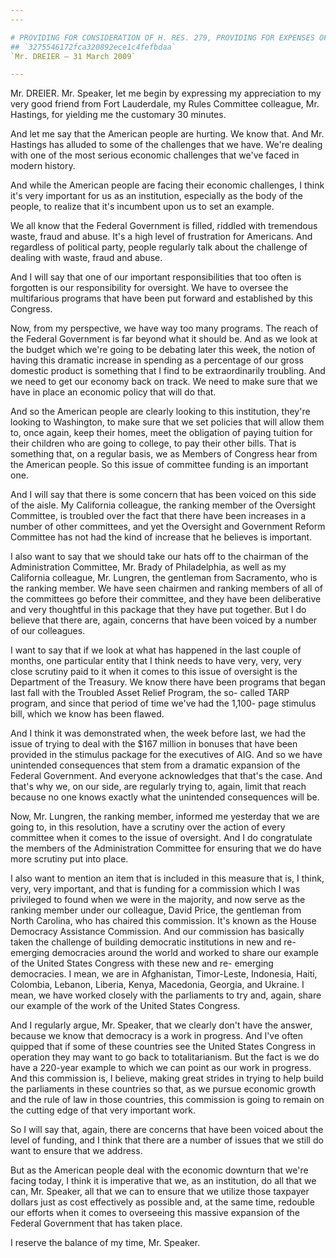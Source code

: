 ```yaml
---
---

# PROVIDING FOR CONSIDERATION OF H. RES. 279, PROVIDING FOR EXPENSES OF  CERTAIN COMMITTEES OF HOUSE OF REPRESENTATIVES IN 111TH CONGRESS
## `3275546172fca320892ece1c4fefbdaa`
`Mr. DREIER — 31 March 2009`

---
```



Mr. DREIER. Mr. Speaker, let me begin by expressing my appreciation 
to my very good friend from Fort Lauderdale, my Rules Committee 
colleague, Mr. Hastings, for yielding me the customary 30 minutes.

And let me say that the American people are hurting. We know that. 
And Mr. Hastings has alluded to some of the challenges that we have. 
We're dealing with one of the most serious economic challenges that 
we've faced in modern history.



And while the American people are facing their economic challenges, I 
think it's very important for us as an institution, especially as the 
body of the people, to realize that it's incumbent upon us to set an 
example.

We all know that the Federal Government is filled, riddled with 
tremendous waste, fraud and abuse. It's a high level of frustration for 
Americans. And regardless of political party, people regularly talk 
about the challenge of dealing with waste, fraud and abuse.

And I will say that one of our important responsibilities that too 
often is forgotten is our responsibility for oversight. We have to 
oversee the multifarious programs that have been put forward and 
established by this Congress.

Now, from my perspective, we have way too many programs. The reach of 
the Federal Government is far beyond what it should be. And as we look 
at the budget which we're going to be debating later this week, the 
notion of having this dramatic increase in spending as a percentage of 
our gross domestic product is something that I find to be 
extraordinarily troubling. And we need to get our economy back on 
track. We need to make sure that we have in place an economic policy 
that will do that.

And so the American people are clearly looking to this institution, 
they're looking to Washington, to make sure that we set policies that 
will allow them to, once again, keep their homes, meet the obligation 
of paying tuition for their children who are going to college, to pay 
their other bills. That is something that, on a regular basis, we as 
Members of Congress hear from the American people. So this issue of 
committee funding is an important one.

And I will say that there is some concern that has been voiced on 
this side of the aisle. My California colleague, the ranking member of 
the Oversight Committee, is troubled over the fact that there have been 
increases in a number of other committees, and yet the Oversight and 
Government Reform Committee has not had the kind of increase that he 
believes is important.

I also want to say that we should take our hats off to the chairman 
of the Administration Committee, Mr. Brady of Philadelphia, as well as 
my California colleague, Mr. Lungren, the gentleman from Sacramento, 
who is the ranking member. We have seen chairmen and ranking members of 
all of the committees go before their committee, and they have been 
deliberative and very thoughtful in this package that they have put 
together. But I do believe that there are, again, concerns that have 
been voiced by a number of our colleagues.

I want to say that if we look at what has happened in the last couple 
of months, one particular entity that I think needs to have very, very, 
very close scrutiny paid to it when it comes to this issue of oversight 
is the Department of the Treasury. We know there have been programs 
that began last fall with the Troubled Asset Relief Program, the so-
called TARP program, and since that period of time we've had the 1,100-
page stimulus bill, which we know has been flawed.

And I think it was demonstrated when, the week before last, we had 
the issue of trying to deal with the $167 million in bonuses that have 
been provided in the stimulus package for the executives of AIG. And so 
we have unintended consequences that stem from a dramatic expansion of 
the Federal Government. And everyone acknowledges that that's the case. 
And that's why we, on our side, are regularly trying to, again, limit 
that reach because no one knows exactly what the unintended 
consequences will be.

Now, Mr. Lungren, the ranking member, informed me yesterday that we 
are going to, in this resolution, have a scrutiny over the action of 
every committee when it comes to the issue of oversight. And I do 
congratulate the members of the Administration Committee for ensuring 
that we do have more scrutiny put into place.

I also want to mention an item that is included in this measure that 
is, I think, very, very important, and that is funding for a commission 
which I was privileged to found when we were in the majority, and now 
serve as the ranking member under our colleague, David Price, the 
gentleman from North Carolina, who has chaired this commission. It's 
known as the House Democracy Assistance Commission. And our commission 
has basically taken the challenge of building democratic institutions 
in new and re-emerging democracies around the world and worked to share 
our example of the United States Congress with these new and re-
emerging democracies. I mean, we are in Afghanistan, Timor-Leste, 
Indonesia, Haiti, Colombia, Lebanon, Liberia, Kenya, Macedonia, 
Georgia, and Ukraine. I mean, we have worked closely with the 
parliaments to try and, again, share our example of the work of the 
United States Congress.

And I regularly argue, Mr. Speaker, that we clearly don't have the 
answer, because we know that democracy is a work in progress. And I've 
often quipped that if some of these countries see the United States 
Congress in operation they may want to go back to totalitarianism. But 
the fact is we do have a 220-year example to which we can point as our 
work in progress. And this commission is, I believe, making great 
strides in trying to help build the parliaments in these countries so 
that, as we pursue economic growth and the rule of law in those 
countries, this commission is going to remain on the cutting edge of 
that very important work.

So I will say that, again, there are concerns that have been voiced 
about the level of funding, and I think that there are a number of 
issues that we still do want to ensure that we address.

But as the American people deal with the economic downturn that we're 
facing today, I think it is imperative that we, as an institution, do 
all that we can, Mr. Speaker, all that we can to ensure that we utilize 
those taxpayer dollars just as cost effectively as possible and, at the 
same time, redouble our efforts when it comes to overseeing this 
massive expansion of the Federal Government that has taken place.

I reserve the balance of my time, Mr. Speaker.

